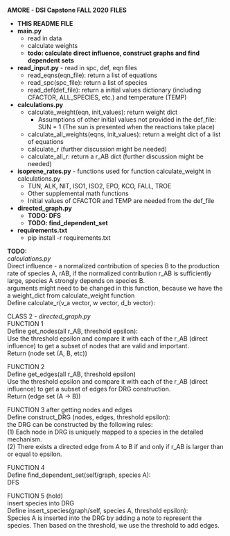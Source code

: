 **AMORE - DSI Capstone FALL 2020**
**FILES**
- **THIS README FILE**
- **main.py**
  - read in data
  - calculate weights
  - **todo: calculate direct influence, construct graphs and find dependent sets**
- **read_input.py**   - read in spc, def, eqn files
  - read_eqns(eqn_file): return a list of equations  
  - read_spc(spc_file): return a list of species  
  - read_def(def_file): return a initial values dictionary (including CFACTOR, ALL_SPECIES, etc.) and temperature (TEMP)  
- **calculations.py** 
  - calculate_weight(eqn, init_values): return weight dict  
    - Assumptions of other initial values not provided in the def_file: SUN = 1 (The sun is presented when the reactions take place)
  - calculate_all_weights(eqns, init_values): return a weight dict of a list of equations
  - calculate_r (further discussion might be needed)
  - calculate_all_r: return a r_AB dict (further discussion might be needed)
- **isoprene_rates.py** - functions used for function calculate_weight in calculations.py
  - TUN, ALK, NIT, ISO1, ISO2, EPO, KCO, FALL, TROE
  - Other supplemental math functions
  - Initial values of CFACTOR and TEMP are needed from the def_file
- **directed_graph.py**  
  - **TODO: DFS**
  - **TODO: find_dependent_set**
- **requirements.txt**
  - pip install -r requirements.txt

**TODO:**  
*calculations.py*  
Direct influence - a normalized contribution of species B to the production rate of species A, rAB, if the normalized contribution r_AB is sufficiently large, species A strongly depends on species B.  
arguments might need to be changed in this function, because we have the a weight_dict from calculate_weight function  
Define calculate_r(v_a vector, w vector, d_b vector):  

CLASS 2 - *directed_graph.py*  
FUNCTION 1  
Define get_nodes(all r_AB, threshold epsilon):    
Use the threshold epsilon and compare it with each of the r_AB (direct influence) to get a subset of nodes that are valid and important.  
Return (node set (A, B, etc))  

FUNCTION 2  
Define get_edges(all r_AB, threshold epsilon)    
Use the threshold epsilon and compare it with each of the r_AB (direct influence) to get a subset of edges for DRG construction.  
Return (edge set (A -> B))  

FUNCTION 3
after getting nodes and edges  
Define construct_DRG (nodes, edges, threshold epsilon):  
the DRG can be constructed by the following rules:  
(1) Each node in DRG is uniquely mapped to a species in the detailed mechanism.  
(2) There exists a directed edge from A to B if and only if r_AB is larger than or equal to epsilon.  

FUNCTION 4  
Define find_dependent_set(self/graph, species A):  
DFS  

FUNCTION 5 (hold)  
insert species into DRG  
Define insert_species(graph/self, species A, threshold epsilon):  
Species A is inserted into the DRG by adding a note to represent the species. Then based on the threshold, we use the threshold to add edges.  


